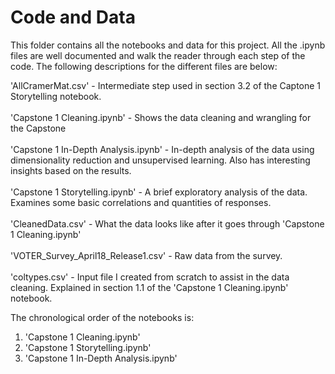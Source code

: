 # Code and Data
This folder contains all the notebooks and data for this project. All the .ipynb files are well documented and walk the reader through each step of the code. The following descriptions for the different files are below:

'AllCramerMat.csv' - Intermediate step used in section 3.2 of the Captone 1 Storytelling notebook.<br /><br />
'Capstone 1 Cleaning.ipynb' - Shows the data cleaning and wrangling for the Capstone<br /><br />
'Capstone 1 In-Depth Analysis.ipynb' - In-depth analysis of the data using dimensionality reduction and unsupervised learning. Also has interesting insights based on the results.<br /><br />
'Capstone 1 Storytelling.ipynb' - A brief exploratory analysis of the data. Examines some basic correlations and quantities of responses.<br /><br />
'CleanedData.csv' - What the data looks like after it goes through 'Capstone 1 Cleaning.ipynb'<br /><br />
'VOTER_Survey_April18_Release1.csv' - Raw data from the survey.<br /><br />
'coltypes.csv' - Input file I created from scratch to assist in the data cleaning. Explained in section 1.1 of the 'Capstone 1 Cleaning.ipynb' notebook.<br />

The chronological order of the notebooks is:
1. 'Capstone 1 Cleaning.ipynb'
2. 'Capstone 1 Storytelling.ipynb'
3. 'Capstone 1 In-Depth Analysis.ipynb'
